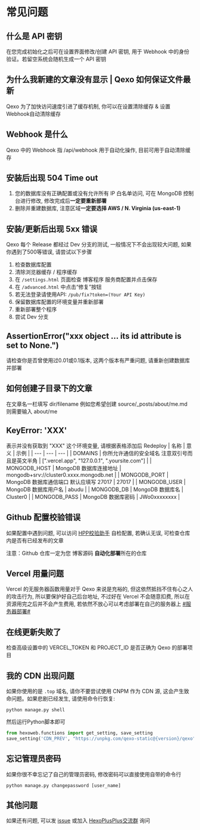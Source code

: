 # 常见问题
## 什么是 API 密钥
在您完成初始化之后可在设置界面修改/创建 API 密钥, 用于 Webhook 中的身份验证。若留空系统会随机生成一个 API 密钥
## 为什么我新建的文章没有显示 | Qexo 如何保证文件最新
Qexo 为了加快访问速度引进了缓存机制, 你可以在设置清除缓存 & 设置 Webhook自动清除缓存
## Webhook 是什么
Qexo 中的 Webhook 指 /api/webhook 用于自动化操作, 目前可用于自动清除缓存
## 安装后出现 504 Time out
1. 您的数据库没有正确配置或没有允许所有 IP 白名单访问, 可在 MongoDB 控制台进行修改, 修改完成后**一定要重新部署**
2. 删除并重建数据库, 注意区域**一定要选择 AWS / N. Virginia (us-east-1)**
## 安装/更新后出现 5xx 错误
Qexo 每个 Release 都经过 Dev 分支的测试, 一般情况下不会出现较大问题, 如果你遇到了500等错误, 请尝试以下步骤
1. 检查数据库配置
2. 清除浏览器缓存 / 程序缓存
3. 在 `/settings.html` 页面检查 博客程序 服务商配置并点击保存
4. 在 `/advanced.html` 中点击“修复”按钮
5. 若无法登录请使用API: `/pub/fix?token=(Your API Key)`
6. 保留数据库配置的环境变量并重新部署
7. 重新部署整个程序
8. 尝试 Dev 分支
## AssertionError("xxx object ... its id attribute is set to None.")
请检查你是否曾使用过0.01或0.1版本, 这两个版本有严重问题, 请重新创建数据库并部署
## 如何创建子目录下的文章
在文章名一栏填写 dir/filename 例如您希望创建 source/_posts/about/me.md 则需要输入 about/me
## KeyError: 'XXX'
表示并没有获取到 "XXX" 这个环境变量, 请根据表格添加后 Redeploy
| 名称 | 意义 | 示例 |
| --- | --- | --- |
| DOMAINS | 你所允许通信的安全域名 注意双引号而且是英文半角 | [".vercel.app", "127.0.0.1", ".yoursite.com"] |
| MONGODB_HOST | MongoDB 数据库连接地址 | mongodb+srv://cluster0.xxxx.mongodb.net |
| MONGODB_PORT | MongoDB 数据库通信端口 默认应填写 27017 | 27017 |
| MONGODB_USER | MongoDB 数据库用户名 | abudu |
| MONGODB_DB | MongoDB 数据库名 | Cluster0 |
| MONGODB_PASS | MongoDB 数据库密码 | JWo0xxxxxxxx |
## Github 配置校验错误
如果配置中遇到问题, 可以访问 [HPP校验助手](https://hexoplusplus.cronfly.workers.dev/?step=start) 自检配置, 若确认无误, 可检查仓库内是否有已经发布的文章

注意：Github 仓库一定为您 博客源码 **自动化部署**所在的仓库
## Vercel 用量问题
Vercel 的无服务器函数用量对于 Qexo 来说是充裕的, 但这依然抵挡不住有心之人的攻击行为, 所以要保护好自己后台地址, 不过好在 Vercel 不会随意扣费, 所以在资源用完之后并不会产生费用, 若依然不放心可以考虑部署在自己的服务器上 [#服务器部署#](https://github.com/am-abudu/Qexo/wiki/%E6%9C%8D%E5%8A%A1%E5%99%A8%E9%83%A8%E7%BD%B2)
## 在线更新失败了
检查高级设置中的 VERCEL_TOKEN 和 PROJECT_ID 是否正确为 Qexo 的部署项目
## 我的 CDN 出现问题
如果你使用的是 `.top` 域名, 请你不要尝试使用 CNPM 作为 CDN 源, 这会产生致命问题。如果悲剧已经发生, 请使用命令行恢复:
```shell
python manage.py shell
```
然后运行Python脚本即可
```python
from hexoweb.functions import get_setting, save_setting
save_setting('CDN_PREV', "https://unpkg.com/qexo-static@{version}/qexo")
```
## 忘记管理员密码
如果你很不幸忘记了自己的管理员密码, 修改密码可以直接使用自带的命令行
```shell
python manage.py changepassword [user_name]
```
## 其他问题
如果还有问题, 可以发 [issue](https://github.com/am-abudu/Qexo/issues) 或加入 [HexoPlusPlus交流群](https://jq.qq.com/?_wv=1027&k=rAcnhzqK) 询问
